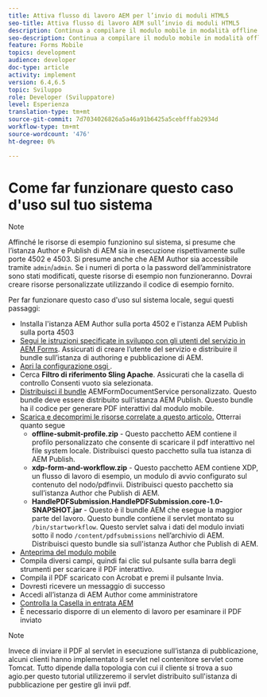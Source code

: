 ```yaml
---
title: Attiva flusso di lavoro AEM per l’invio di moduli HTML5
seo-title: Attiva flusso di lavoro AEM sull’invio di moduli HTML5
description: Continua a compilare il modulo mobile in modalità offline e invia il modulo mobile per attivare il flusso di lavoro AEM
seo-description: Continua a compilare il modulo mobile in modalità offline e invia il modulo mobile per attivare il flusso di lavoro AEM
feature: Forms Mobile
topics: development
audience: developer
doc-type: article
activity: implement
version: 6.4,6.5
topic: Sviluppo
role: Developer (Sviluppatore)
level: Esperienza
translation-type: tm+mt
source-git-commit: 7d7034026826a5a46a91b6425a5cebfffab2934d
workflow-type: tm+mt
source-wordcount: '476'
ht-degree: 0%

---
```



# Come far funzionare questo caso d&#39;uso sul tuo sistema

>[!NOTE]
>
>Affinché le risorse di esempio funzionino sul sistema, si presume che l’istanza Author e Publish di AEM sia in esecuzione rispettivamente sulle porte 4502 e 4503. Si presume anche che AEM Author sia accessibile tramite `admin`/`admin`. Se i numeri di porta o la password dell’amministratore sono stati modificati, queste risorse di esempio non funzioneranno. Dovrai creare risorse personalizzate utilizzando il codice di esempio fornito.

Per far funzionare questo caso d&#39;uso sul sistema locale, segui questi passaggi:

* Installa l&#39;istanza AEM Author sulla porta 4502 e l&#39;istanza AEM Publish sulla porta 4503
* [Segui le istruzioni specificate in sviluppo con gli utenti del servizio in AEM Forms](https://docs.adobe.com/content/help/en/experience-manager-learn/forms/adaptive-forms/service-user-tutorial-develop.html). Assicurati di creare l’utente del servizio e distribuire il bundle sull’istanza di authoring e pubblicazione di AEM.
* [Apri la configurazione osgi  ](http://localhost:4503/system/console/configMgr).
* Cerca **Filtro di riferimento Sling Apache**. Assicurati che la casella di controllo Consenti vuoto sia selezionata.
* [Distribuisci il bundle](/help/forms/assets/common-osgi-bundles/AEMFormsDocumentServices.core-1.0-SNAPSHOT.jar) AEMFormDocumentService personalizzato. Questo bundle deve essere distribuito sull&#39;istanza AEM Publish. Questo bundle ha il codice per generare PDF interattivi dal modulo mobile.
* [Scarica e decomprimi le risorse correlate a questo articolo.](assets/offline-pdf-submission-assets.zip) Otterrai quanto segue
   * **offline-submit-profile.zip**  - Questo pacchetto AEM contiene il profilo personalizzato che consente di scaricare il pdf interattivo nel file system locale. Distribuisci questo pacchetto sulla tua istanza di AEM Publish.
   * **xdp-form-and-workflow.zip**  - Questo pacchetto AEM contiene XDP, un flusso di lavoro di esempio, un modulo di avvio configurato sul contenuto del nodo/pdfinvii. Distribuisci questo pacchetto sia sull’istanza Author che Publish di AEM.
   * **HandlePDFSubmission.HandlePDFSubmission.core-1.0-SNAPSHOT.jar**  - Questo è il bundle AEM che esegue la maggior parte del lavoro. Questo bundle contiene il servlet montato su `/bin/startworkflow`. Questo servlet salva i dati del modulo inviati sotto il nodo `/content/pdfsubmissions` nell’archivio di AEM. Distribuisci questo bundle sia sull&#39;istanza Author che Publish di AEM.
* [Anteprima del modulo mobile](http://localhost:4503/content/dam/formsanddocuments/testsubmision.xdp/jcr:content)
* Compila diversi campi, quindi fai clic sul pulsante sulla barra degli strumenti per scaricare il PDF interattivo.
* Compila il PDF scaricato con Acrobat e premi il pulsante Invia.
* Dovresti ricevere un messaggio di successo
* Accedi all’istanza di AEM Author come amministratore
* [Controlla la Casella in entrata AEM](http://localhost:4502/aem/inbox)
* È necessario disporre di un elemento di lavoro per esaminare il PDF inviato

>[!NOTE]
>
>Invece di inviare il PDF al servlet in esecuzione sull’istanza di pubblicazione, alcuni clienti hanno implementato il servlet nel contenitore servlet come Tomcat. Tutto dipende dalla topologia con cui il cliente si trova a suo agio.per questo tutorial utilizzeremo il servlet distribuito sull&#39;istanza di pubblicazione per gestire gli invii pdf.

